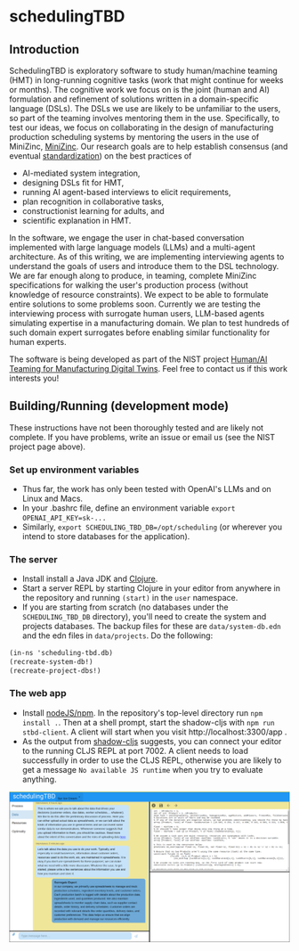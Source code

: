 # schedulingTBD

## Introduction

SchedulingTBD is exploratory software to study human/machine teaming (HMT) in long-running cognitive tasks (work that might continue for weeks or months).
The cognitive work we focus on is the joint (human and AI) formulation and refinement of solutions written in a domain-specific language (DSLs).
The DSLs we use are likely to be unfamiliar to the users, so part of the teaming involves mentoring them in the use.
Specifically, to test our ideas, we focus on collaborating in the design of manufacturing production scheduling systems by mentoring the users in the use of MiniZinc, [MiniZinc](https://www.minizinc.org/).
Our research goals are to help establish consensus (and eventual [standardization](https://www.iso.org/committee/6794475.html)) on the best practices of
 * AI-mediated system integration,
 * designing DSLs fit for HMT,
 * running AI agent-based interviews to elicit requirements,
 * plan recognition in collaborative tasks,
 * constructionist learning for adults, and
 * scientific explanation in HMT.

In the software, we engage the user in chat-based conversation implemented with large language models (LLMs) and a multi-agent architecture.
As of this writing, we are implementing interviewing agents to understand the goals of users and introduce them to the DSL technology.
We are far enough along to produce, in teaming, complete MiniZinc specifications for walking the user's production process (without knowledge of resource constraints).
We expect to be able to formulate entire solutions to some problems soon.
Currently we are testing the interviewing process with surrogate human users, LLM-based agents simulating expertise in a manufacturing domain.
We plan to test hundreds of such domain expert surrogates before enabling similar functionality for human experts.

The software is being developed as part of the NIST project [Human/AI Teaming for Manufacturing Digital Twins](https://www.nist.gov/programs-projects/humanmachine-teaming-manufacturing-digital-twins).
Feel free to contact us if this work interests you!

## Building/Running (development mode)
   These instructions have not been thoroughly tested and are likely not complete. If you have problems, write an issue or email us (see the NIST project page above).

### Set up environment variables
  * Thus far, the work has only been tested with OpenAI's LLMs and on Linux and Macs.
  * In your .bashrc file, define an environment variable  `export OPENAI_API_KEY=sk-...`
  * Similarly, `export SCHEDULING_TBD_DB=/opt/scheduling` (or wherever you intend to store databases for the application).

### The server
  * Install install a Java JDK and [Clojure](https://clojure.org/).
  * Start a server REPL by starting Clojure in your editor from anywhere in the repository and running `(start)` in the `user` namespace.
  * If you are starting from scratch (no databases under the `SCHEDULING_TBD_DB` directory), you'll need to create the system and projects databases.
	The backup files for these are `data/system-db.edn` and the edn files in `data/projects`. Do the following:

 ```
(in-ns 'scheduling-tbd.db)
(recreate-system-db!)
(recreate-project-dbs!)
 ```

### The web app
  * Install [nodeJS/npm](https://nodejs.org/en/).
	In the repository's top-level directory run `npm install .`. Then at a shell prompt, start the shadow-cljs with `npm run stbd-client`.
	A client will start when you visit http://localhost:3300/app .
  *	As the output from [shadow-cljs](https://github.com/thheller/shadow-cljs) suggests, you can connect your editor to the running CLJS REPL at port 7002.
	A client needs to load successfully in order to use the CLJS REPL, otherwise you are likely to get a message `No available JS runtime` when you try to evaluate anything.

![alt text](https://github.com/pdenno/schedulingTBD/blob/main/doc/tbd-screenshot-2024-11-20.png?raw=true)
